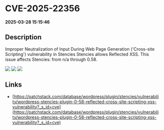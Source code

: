 # CVE-2025-22356

**2025-03-28 15:15:46**

## Description
Improper Neutralization of Input During Web Page Generation ('Cross-site Scripting') vulnerability in Stencies Stencies allows Reflected XSS. This issue affects Stencies: from n/a through 0.58.

![](https://img.shields.io/static/v1?label=Score&message=7.1&color=red)
![](https://img.shields.io/static/v1?label=Severity&message=HIGH&color=red)
![](https://img.shields.io/static/v1?label=CWE&message=XSS&color=green)

## Links
- [https://patchstack.com/database/wordpress/plugin/stencies/vulnerability/wordpress-stencies-plugin-0-58-reflected-cross-site-scripting-xss-vulnerability?_s_id=cve](https://patchstack.com/database/wordpress/plugin/stencies/vulnerability/wordpress-stencies-plugin-0-58-reflected-cross-site-scripting-xss-vulnerability?_s_id=cve)
